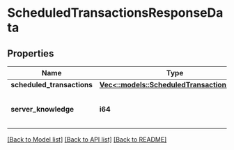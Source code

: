 # ScheduledTransactionsResponseData

## Properties

Name | Type | Description | Notes
------------ | ------------- | ------------- | -------------
**scheduled_transactions** | [**Vec<::models::ScheduledTransactionDetail>**](ScheduledTransactionDetail.md) |  | 
**server_knowledge** | **i64** | The knowledge of the server | 

[[Back to Model list]](../README.md#documentation-for-models) [[Back to API list]](../README.md#documentation-for-api-endpoints) [[Back to README]](../README.md)


